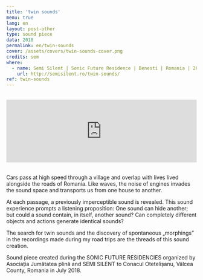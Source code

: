 ```yaml
---
title: 'twin sounds'
menu: true
lang: en
layout: post-other
type: sound piece
data: 2018
permalink: en/twin-sounds
cover: /assets/covers/twin-sounds-cover.png
credits: sem
where:
  - name: Semi Silent | Sonic Future Residence | Benesti | Romania | 2017 
    url: http://semisilent.ro/twin-sounds/
ref: twin-sounds
---
```



<br>
<div class="audio-wrapper">
   <iframe width="100%" height="166" scrolling="no" frameborder="no" allow="autoplay" src="https://w.soundcloud.com/player/?url=https%3A//api.soundcloud.com/tracks/572198829&color=%232057b5&auto_play=false&hide_related=false&show_comments=true&show_user=true&show_reposts=false&show_teaser=true"></iframe>
</div>

<br>

 
Cars pass at high speed through a village and overlap with lives lived alongside the roads of Romania. Like waves, the noise of engines invades the sound space and transports us from one house to another.

At each passage, a previously imperceptible sound is revealed. This sound experience prompts a listening proposition: One sound can hide another; but could a sound contain, in itself, another sound? Can completely different objects and actions generate identical sounds? 

The search for twin sounds and the discovery of spontaneous „morphings” in the recordings made during my road trips are the threads of this sound creation.

Sound piece created during the SONIC FUTURE RESIDENCIES organized by Asociația Jumătatea plină and SEMI SILENT to Conacul Otetelișanu, Vâlcea County, Romania in July 2018.

